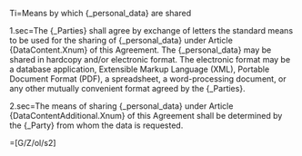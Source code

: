 Ti=Means by which {_personal_data} are shared

1.sec=The {_Parties} shall agree by exchange of letters the standard means to be used for the sharing of {_personal_data} under Article {DataContent.Xnum} of this Agreement. The {_personal_data} may be shared in hardcopy and/or electronic format. The electronic format may be a database application, Extensible Markup Language (XML), Portable Document Format (PDF), a spreadsheet, a word-processing document, or any other mutually convenient format agreed by the {_Parties}.

2.sec=The means of sharing {_personal_data} under Article {DataContentAdditional.Xnum} of this Agreement shall be determined by the {_Party} from whom the data is requested.

=[G/Z/ol/s2]
